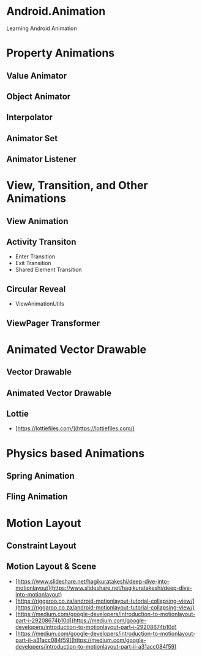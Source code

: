 # Android.Animation

Learning Android Animation

# Property Animations

## Value Animator

## Object Animator

## Interpolator

## Animator Set

## Animator Listener


# View, Transition, and Other Animations

## View Animation

## Activity Transiton

* Enter Transition
* Exit Transition
* Shared Element Transition

## Circular Reveal

* ViewAnimationUtils

## ViewPager Transformer



# Animated Vector Drawable

##  Vector Drawable

##  Animated Vector Drawable

##  Lottie

* [https://lottiefiles.com/](https://lottiefiles.com/)


# Physics based Animations

## Spring Animation

## Fling Animation



# Motion Layout

## Constraint Layout

## Motion Layout & Scene

* [https://www.slideshare.net/hagikuratakeshi/deep-dive-into-motionlayout](https://www.slideshare.net/hagikuratakeshi/deep-dive-into-motionlayout)
* [https://riggaroo.co.za/android-motionlayout-tutorial-collapsing-view/](https://riggaroo.co.za/android-motionlayout-tutorial-collapsing-view/)
* [https://medium.com/google-developers/introduction-to-motionlayout-part-i-29208674b10d](https://medium.com/google-developers/introduction-to-motionlayout-part-i-29208674b10d)
* [https://medium.com/google-developers/introduction-to-motionlayout-part-ii-a31acc084f59](https://medium.com/google-developers/introduction-to-motionlayout-part-ii-a31acc084f59)






